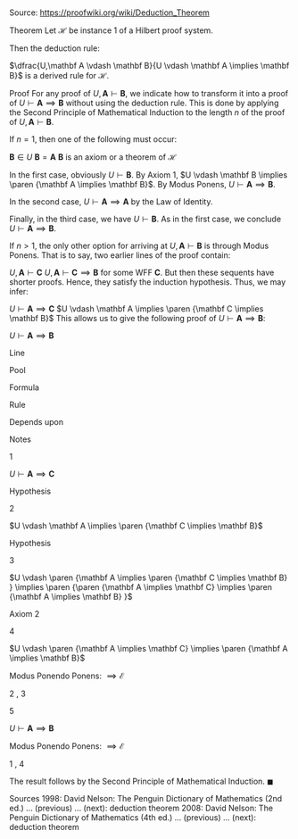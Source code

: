 # 

Source: https://proofwiki.org/wiki/Deduction_Theorem

Theorem
Let $\mathscr H$ be instance 1 of a Hilbert proof system.

Then the deduction rule:

$\dfrac{U,\mathbf A \vdash \mathbf B}{U \vdash \mathbf A \implies \mathbf B}$
is a derived rule for $\mathscr H$.


Proof
For any proof of $U, \mathbf A \vdash \mathbf B$, we indicate how to transform it into a proof of $U \vdash \mathbf A \implies \mathbf B$ without using the deduction rule.
This is done by applying the Second Principle of Mathematical Induction to the length $n$ of the proof of $U,\mathbf A \vdash \mathbf B$.

If $n = 1$, then one of the following must occur:

$\mathbf B \in U$
$\mathbf B = \mathbf A$
$\mathbf B$ is an axiom or a theorem of $\mathscr H$

In the first case, obviously $U \vdash \mathbf B$.
By Axiom 1, $U \vdash \mathbf B \implies \paren {\mathbf A \implies \mathbf B}$.
By Modus Ponens, $U \vdash \mathbf A \implies \mathbf B$.

In the second case, $U \vdash \mathbf A \implies \mathbf A$ by the Law of Identity.

Finally, in the third case, we have $U \vdash \mathbf B$.
As in the first case, we conclude $U \vdash \mathbf A \implies \mathbf B$.

If $n > 1$, the only other option for arriving at $U, \mathbf A \vdash \mathbf B$ is through Modus Ponens.
That is to say, two earlier lines of the proof contain:

$U, \mathbf A \vdash \mathbf C$
$U, \mathbf A \vdash \mathbf C \implies \mathbf B$
for some WFF $\mathbf C$.
But then these sequents have shorter proofs.
Hence, they satisfy the induction hypothesis.
Thus, we may infer:

$U \vdash \mathbf A \implies \mathbf C$
$U \vdash \mathbf A \implies \paren {\mathbf C \implies \mathbf B}$
This allows us to give the following proof of $U \vdash \mathbf A \implies \mathbf B$:



$U \vdash \mathbf A \implies \mathbf B$


Line


Pool

Formula

Rule

Depends upon

Notes


1




$U \vdash \mathbf A \implies \mathbf C$

Hypothesis






2




$U \vdash \mathbf A \implies \paren {\mathbf C \implies \mathbf B}$

Hypothesis






3




$U \vdash \paren {\mathbf A \implies \paren {\mathbf C \implies \mathbf B} } \implies \paren {\paren {\mathbf A \implies \mathbf C} \implies \paren {\mathbf A \implies \mathbf B} }$

Axiom 2






4




$U \vdash \paren {\mathbf A \implies \mathbf C} \implies \paren {\mathbf A \implies \mathbf B}$

Modus Ponendo Ponens: $\implies \mathcal E$

2 ,  3




5




$U \vdash \mathbf A \implies \mathbf B$

Modus Ponendo Ponens: $\implies \mathcal E$

1 ,  4




The result follows by the Second Principle of Mathematical Induction.
$\blacksquare$


Sources
1998: David Nelson: The Penguin Dictionary of Mathematics (2nd ed.) ... (previous) ... (next): deduction theorem
2008: David Nelson: The Penguin Dictionary of Mathematics (4th ed.) ... (previous) ... (next): deduction theorem




